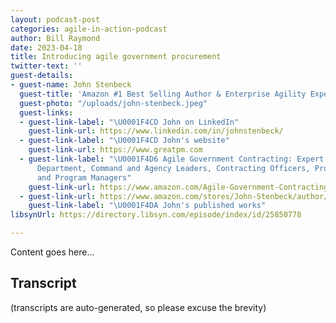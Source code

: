 ```yaml
---
layout: podcast-post
categories: agile-in-action-podcast
author: Bill Raymond
date: 2023-04-18
title: Introducing agile government procurement
twitter-text: ''
guest-details:
- guest-name: John Stenbeck
  guest-title: 'Amazon #1 Best Selling Author & Enterprise Agility Expert'
  guest-photo: "/uploads/john-stenbeck.jpeg"
  guest-links:
  - guest-link-label: "\U0001F4CD John on LinkedIn"
    guest-link-url: https://www.linkedin.com/in/johnstenbeck/
  - guest-link-label: "\U0001F4CD John's website"
    guest-link-url: https://www.greatpm.com
  - guest-link-label: "\U0001F4D6 Agile Government Contracting: Expert Guidance for
      Department, Command and Agency Leaders, Contracting Officers, Procurement Professionals,
      and Program Managers"
    guest-link-url: https://www.amazon.com/Agile-Government-Contracting-Procurement-Professionals/dp/B0BR73RS2J/ref=sr_1_1?crid=2T3GFCPDXNDPH&keywords=john+stenbeck&qid=1675730185&sprefix=john+steinbe%2Caps%2C675&sr=8-1&ufe=app_do%3Aamzn1.fos.006c50ae-5d4c-4777-9bc0-4513d670b6bc
  - guest-link-url: https://www.amazon.com/stores/John-Stenbeck/author/B00J5DW4UW?ref=ap_rdr&store_ref=ap_rdr&isDramIntegrated=true&shoppingPortalEnabled=true
    guest-link-label: "\U0001F4DA John's published works"
libsynUrl: https://directory.libsyn.com/episode/index/id/25850778

---
```

Content goes here...

## Transcript
(transcripts are auto-generated, so please excuse the brevity)